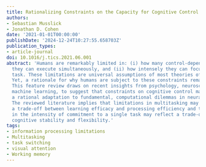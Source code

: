 ```yaml
---
title: Rationalizing Constraints on the Capacity for Cognitive Control
authors:
- Sebastian Musslick
- Jonathan D. Cohen
date: '2021-01-01T00:00:00'
publishDate: '2024-12-24T10:27:55.658703Z'
publication_types:
- article-journal
doi: 10.1016/j.tics.2021.06.001
abstract: 'Humans are remarkably limited in: (i) how many control-dependent tasks
  they can execute simultaneously, and (ii) how intensely they can focus on a single
  task. These limitations are universal assumptions of most theories of cognition.
  Yet, a rationale for why humans are subject to these constraints remains elusive.
  This feature review draws on recent insights from psychology, neuroscience, and
  machine learning, to suggest that constraints on cognitive control may result from
  a rational adaptation to fundamental, computational dilemmas in neural architectures.
  The reviewed literature implies that limitations in multitasking may result from
  a trade-off between learning efficacy and processing efficiency and that limitations
  in the intensity of commitment to a single task may reflect a trade-off between
  cognitive stability and flexibility.'
tags:
- information processing limitations
- Multitasking
- task switching
- visual attention
- Working memory
---
```

